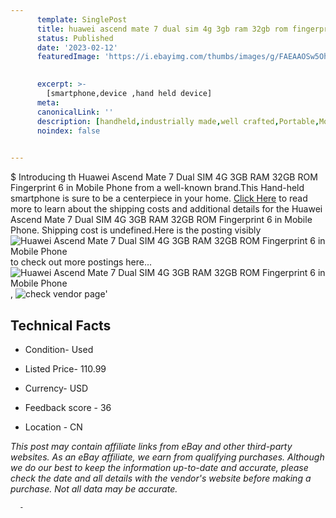 ```yaml
---
      template: SinglePost
      title: huawei ascend mate 7 dual sim 4g 3gb ram 32gb rom fingerprint 6 in mobile phone
      status: Published
      date: '2023-02-12'
      featuredImage: 'https://i.ebayimg.com/thumbs/images/g/FAEAAOSw5OhfkEXz/s-l225.jpg'
       

      excerpt: >-
        [smartphone,device ,hand held device]
      meta:
      canonicalLink: ''
      description: [handheld,industrially made,well crafted,Portable,Mobile,Compact,Convenient,Lightweight,Maneuverable,Man-portable,Miniature,Carriable,Hand-held,Light,Holdable,Transportable,Mobile device,Pocket-sized,On-the-go,Wireless,Cordless,Compact size,Convenient size, smartphone,device ,hand held device]
      noindex: false
      

---
```

$
      Introducing th Huawei Ascend Mate 7 Dual SIM 4G 3GB RAM 32GB ROM Fingerprint 6 in Mobile Phone from a well-known brand.This Hand-held smartphone is sure to be a centerpiece in your home. [Click Here](https://www.ebay.com/itm/402550718998?hash=item5db9e48216%3Ag%3AFAEAAOSw5OhfkEXz&mkevt=1&mkcid=1&mkrid=711-53200-19255-0&campid=%253CePNCampaignId%253E&customid=%253CreferenceId%253E&toolid=10049) to read more to learn about the shipping costs and additional details for the Huawei Ascend Mate 7 Dual SIM 4G 3GB RAM 32GB ROM Fingerprint 6 in Mobile Phone. Shipping cost is undefined.Here is the posting visibly ![Huawei Ascend Mate 7 Dual SIM 4G 3GB RAM 32GB ROM Fingerprint 6 in Mobile Phone](https://i.ebayimg.com/thumbs/images/g/FAEAAOSw5OhfkEXz/s-l225.jpg) to check out more postings here... ![Huawei Ascend Mate 7 Dual SIM 4G 3GB RAM 32GB ROM Fingerprint 6 in Mobile Phone](https://i.ebayimg.com/images/g/FAEAAOSw5OhfkEXz/s-l960.jpg), ![check vendor page](https://origin-galleryplus.ebayimg.com/ws/web/402550718998_2_0_1/225x225.jpg,https://origin-galleryplus.ebayimg.com/ws/web/402550718998_3_0_1/225x225.jpg,https://origin-galleryplus.ebayimg.com/ws/web/402550718998_4_0_1/225x225.jpg,https://origin-galleryplus.ebayimg.com/ws/web/402550718998_5_0_1/225x225.jpg,https://origin-galleryplus.ebayimg.com/ws/web/402550718998_6_0_1/225x225.jpg,https://origin-galleryplus.ebayimg.com/ws/web/402550718998_7_0_1/225x225.jpg,https://origin-galleryplus.ebayimg.com/ws/web/402550718998_8_0_1/225x225.jpg,https://origin-galleryplus.ebayimg.com/ws/web/402550718998_9_0_1/225x225.jpg)'

      

 ## Technical Facts 



     
      

 - Condition- Used 


      

 - Listed Price- 110.99 


      

 - Currency- USD 


      

 - Feedback score - 36 


      

 - Location - CN 


      
      

 *_This post may contain affiliate links from eBay and other third-party websites. As an eBay affiliate, we earn from qualifying purchases. Although we do our best to keep the information up-to-date and accurate, please check the date and all details with the vendor's website before making a purchase. Not all data may be accurate._*




      -
